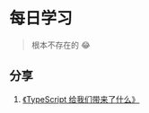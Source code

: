 # 每日学习

> 根本不存在的 :joy:

## 分享

1. [《TypeScript 给我们带来了什么》](https://github.com/zongzi531/daily-learning/blob/master/share/TypeScript%20%E7%BB%99%E6%88%91%E4%BB%AC%E5%B8%A6%E6%9D%A5%E4%BA%86%E4%BB%80%E4%B9%88.pdf)
